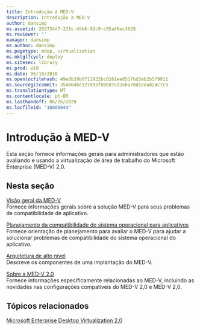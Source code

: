 ```yaml
---
title: Introdução à MED-V
description: Introdução à MED-V
author: dansimp
ms.assetid: 283734d7-231c-45b6-92c9-c95a46ec3628
ms.reviewer: ''
manager: dansimp
ms.author: dansimp
ms.pagetype: mdop, virtualization
ms.mktglfcycl: deploy
ms.sitesec: library
ms.prod: w10
ms.date: 06/16/2016
ms.openlocfilehash: 49e8b39b0711932bc0161ee8517bd3eb2b579911
ms.sourcegitcommit: 354664bc527d93f80687cd2eba70d1eea024c7c3
ms.translationtype: MT
ms.contentlocale: pt-BR
ms.lasthandoff: 06/26/2020
ms.locfileid: "10800044"
---
```

# Introdução à MED-V


Esta seção fornece informações gerais para administradores que estão avaliando e usando a virtualização de área de trabalho do Microsoft Enterprise (MED-V) 2,0.

## Nesta seção


<a href="" id="overview-of-med-v"></a>[Visão geral da MED-V](overview-of-med-vmedv2.md)  
Fornece informações gerais sobre a solução MED-V para seus problemas de compatibilidade de aplicativo.

<a href="" id="planning-for-application-operating-system-compatibility"></a>[Planejamento da compatibilidade do sistema operacional para aplicativos](planning-for-application-operating-system-compatibility.md)  
Fornece orientação de planejamento para avaliar o MED-V para ajudar a solucionar problemas de compatibilidade do sistema operacional do aplicativo.

<a href="" id="high-level-architecture"></a>[Arquitetura de alto nível](high-level-architecturemedv2.md)  
Descreve os componentes de uma implantação do MED-V.

<a href="" id="about-med-v-2-0"></a>[Sobre a MED-V 2.0](about-med-v-20.md)  
Fornece informações especificamente relacionadas ao MED-V, incluindo as novidades nas configurações compatíveis do MED-V 2,0 e MED-V 2,0.

## Tópicos relacionados


[Microsoft Enterprise Desktop Virtualization 2,0](index.md)

 

 






